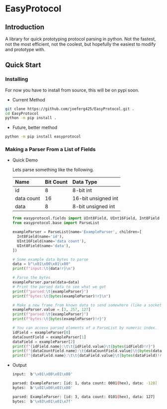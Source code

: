 # EasyProtocol

## Introduction

A library for quick prototyping protocol parsing in python. Not the fastest, not the most efficient, not the coolest, but hopefully the easiest to modify and prototype with.

## Quick Start

### Installing

For now you have to install from source, this will be on pypi soon.

- Current Method

```bash
git clone https://github.com/joeferg425/EasyProtocol.git .
cd EasyProtocol
python -m pip install .
```

- Future, better method

```bash
python -m pip install easyprotocol
```

### Making a Parser From a List of Fields

- Quick Demo

  Lets parse something like the following.

  | Name       | Bit Count | Data Type           |
  |:--         |:--        |:--                  |
  | id         | 8         | 8-bit int           |
  | data count | 16        | 16-bit unsigned int |
  | data       | 8         | 8-bit unsigned int  |

  ```python
  from easyprotocol.fields import UInt8Field, UInt16Field, Int8Field
  from easyprotocol.base import ParseList

  exampleParser = ParseList(name='ExampleParser', children=[
    Int8Field(name='id'),
    UInt16Field(name='data count'),
    UInt8Field(name='data'),
  ])

  # Some example data bytes to parse
  data = b"\x01\x00\x01\x80"
  print(f"input:\t{data!r}\n")

  # Parse the bytes
  exampleParser.parse(data=data)
  # Print the parsed data to see what we got
  print(f"parsed:\t{exampleParser}")
  print(f"bytes:\t{bytes(exampleParser)!r}\n")

  # Make a new frame from known data to send somewhere (like a socket)
  exampleParser.value = [3, 257, 127]
  print(f"parsed:\t{exampleParser}")
  print(f"bytes:\t{bytes(exampleParser)!r}")

  # You can access parsed elements of a ParseList by numeric index.
  idField = exampleParser[0]
  dataCountField = exampleParser[1]
  dataField = exampleParser[2]
  print(f"{idField.name}:\t\t{idField.value}\t{bytes(idField)!r}")
  print(f"{dataCountField.name}:\t{dataCountField.value}\t{bytes(dataCountField)!r}")
  print(f"{dataField.name}:\t\t{dataField.value}\t{bytes(dataField)!r}")
  ```

- Output

  ```bash
  input:  b'\x01\x00\x01\x80'

  parsed: ExampleParser: [id: 1, data count: 0001(hex), data: -128]
  bytes:  b'\x01\x00\x01\x80'

  parsed: ExampleParser: [id: 3, data count: 0101(hex), data: 127]
  bytes:  b'\x03\x01\x01\x7f'
  ```
